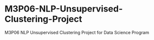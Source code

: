# M3P06-NLP-Unsupervised-Clustering-Project
M3P06 NLP Unsupervised Clustering Project for Data Science Program
